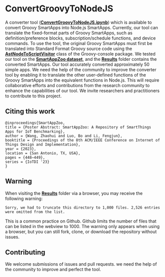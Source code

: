 # ConvertGroovyToNodeJS

A converter tool ([**ConvertGroovyToNodeJS.ipynb**](ConvertGroovyToNodeJS.ipynb)) which is available to convert Groovy SmartApps into Node.js SmartApps. Currently, our tool can translate the fixed-format parts of Groovy SmartApps, such as definition/preference blocks, subscription/schedule functions, and device commands. To use the tool, the original Groovy SmartApps must first be translated into Standard Format Groovy source code using the [**AstNodeToScriptVisitor**](https://docs.groovy-lang.org/4.0.9/html/gapi/groovy/console/ui/AstNodeToScriptVisitor.html) class of the Groovy-console package. We tested our tool on the [**SmartAppZoo dataset**](https://github.com/SmartAppZoo/SmartAppZoo), and the [**Results**](Results) folder contains the converted SmartApps. Our tool accurately converted approximately 50 simple apps. We need the help of the community to improve the converter tool by enabling it to translate the other user-defined functions of the Groovy SmartApps into the equivalent functions in Node.js. This will require collaborative efforts and contributions from the research community to enhance the capabilities of our tool. We invite researchers and practitioners to contribute to this project.

## Citing this work

``` 
@inproceedings{SmartAppZoo,
title = {Poster Abstract: SmartAppZoo: A Repository of SmartThings Apps for IoT Benchmarking},
author = {Wang, Zhaohui and Luo, Bo and Li, Fengjun},
booktitle = {Proceedings of the 8th ACM/IEEE Conference on Internet of Things Design and Implementation},
year = {2023},
location = {San Antonio, TX, USA},
pages = {448–449},
series = {IoTDI '23}
}
``` 

## Warning

When visiting the [**Results**](Results) folder via a browser, you may receive the following warning:

```
Sorry, we had to truncate this directory to 1,000 files. 2,526 entries were omitted from the list.
```

This is a common practice on Github. Github limits the number of files that can be listed in the webview to 1000. The warning only appears when using a browser, but you can still fork, clone, or download the repository without issues.

## Contributing

We welcome submissions of issues and pull requests. we need the help of the community to improve and perfect the tool. 
